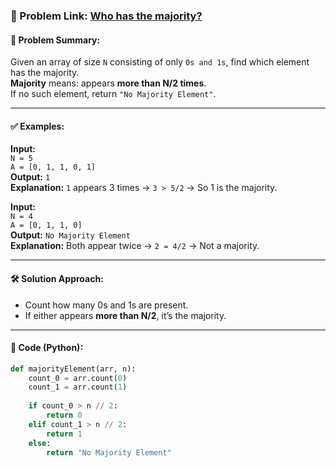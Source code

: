 ### 🔗 Problem Link: [Who has the majority?](https://www.geeksforgeeks.org/problems/who-has-the-majority/0)

#### 🧠 Problem Summary:
Given an array of size `N` consisting of only `0s and 1s`, find which element has the majority.  
**Majority** means: appears **more than N/2 times**.  
If no such element, return `"No Majority Element"`.

---

#### ✅ Examples:

**Input:**  
`N = 5`  
`A = [0, 1, 1, 0, 1]`  
**Output:** `1`  
**Explanation:** `1` appears 3 times → `3 > 5/2` → So 1 is the majority.

**Input:**  
`N = 4`  
`A = [0, 1, 1, 0]`  
**Output:** `No Majority Element`  
**Explanation:** Both appear twice → `2 = 4/2` → Not a majority.

---

#### 🛠️ Solution Approach:
- Count how many 0s and 1s are present.
- If either appears **more than N/2**, it’s the majority.

---

#### 🧾 Code (Python):

```python
def majorityElement(arr, n):
    count_0 = arr.count(0)
    count_1 = arr.count(1)
    
    if count_0 > n // 2:
        return 0
    elif count_1 > n // 2:
        return 1
    else:
        return "No Majority Element"
